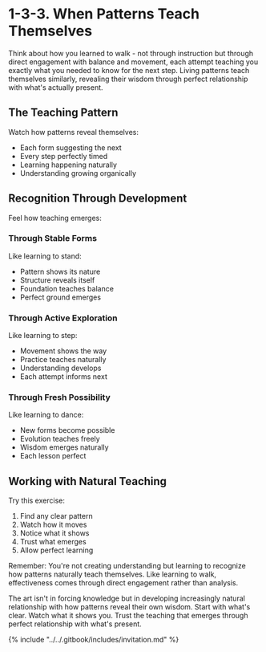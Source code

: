 # 1-3-3. When Patterns Teach Themselves

Think about how you learned to walk - not through instruction but through direct engagement with balance and movement, each attempt teaching you exactly what you needed to know for the next step. Living patterns teach themselves similarly, revealing their wisdom through perfect relationship with what's actually present.

## The Teaching Pattern

Watch how patterns reveal themselves:

* Each form suggesting the next
* Every step perfectly timed
* Learning happening naturally
* Understanding growing organically

## Recognition Through Development

Feel how teaching emerges:

### Through Stable Forms

Like learning to stand:

* Pattern shows its nature
* Structure reveals itself
* Foundation teaches balance
* Perfect ground emerges

### Through Active Exploration

Like learning to step:

* Movement shows the way
* Practice teaches naturally
* Understanding develops
* Each attempt informs next

### Through Fresh Possibility

Like learning to dance:

* New forms become possible
* Evolution teaches freely
* Wisdom emerges naturally
* Each lesson perfect

## Working with Natural Teaching

Try this exercise:

1. Find any clear pattern
2. Watch how it moves
3. Notice what it shows
4. Trust what emerges
5. Allow perfect learning

Remember: You're not creating understanding but learning to recognize how patterns naturally teach themselves. Like learning to walk, effectiveness comes through direct engagement rather than analysis.

The art isn't in forcing knowledge but in developing increasingly natural relationship with how patterns reveal their own wisdom. Start with what's clear. Watch what it shows you. Trust the teaching that emerges through perfect relationship with what's present.

{% include "../../.gitbook/includes/invitation.md" %}

